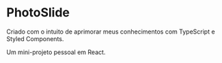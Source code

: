 # PhotoSlide

Criado com o intuito de aprimorar meus conhecimentos com TypeScript e Styled Components.

Um mini-projeto pessoal em React.
